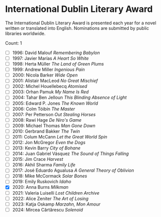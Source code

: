 # International Dublin Literary Award

The International Dublin Literary Award is presented each year for a novel
written or translated into English. Nominations are submitted by public
libraries worldwide.

Count: 1

- [ ] 1996: David Malouf _Remembering Babylon_
- [ ] 1997: Javier Marías _A Heart So White_
- [ ] 1998: Herta Müller _The Land of Green Plums_
- [ ] 1999: Andrew Miller _Ingenious Pain_
- [ ] 2000: Nicola Barker _Wide Open_
- [ ] 2001: Alistair MacLeod _No Great Mischief_
- [ ] 2002: Michel Houellebecq _Atomised_
- [ ] 2003: Orhan Pamuk _My Name Is Red_
- [ ] 2004: Tahar Ben Jelloun _This Blinding Absence of Light_
- [ ] 2005: Edward P. Jones _The Known World_
- [ ] 2006: Colm Tóibín _The Master_
- [ ] 2007: Per Petterson _Out Stealing Horses_
- [ ] 2008: Rawi Hage _De Niro's Game_
- [ ] 2009: Michael Thomas _Man Gone Down_
- [ ] 2010: Gerbrand Bakker _The Twin_
- [ ] 2011: Colum McCann _Let the Great World Spin_
- [ ] 2012: Jon McGregor _Even the Dogs_
- [ ] 2013: Kevin Barry _City of Bohane_
- [ ] 2014: Juan Gabriel Vásquez _The Sound of Things Falling_
- [ ] 2015: Jim Crace _Harvest_
- [ ] 2016: Akhil Sharma _Family Life_
- [ ] 2017: José Eduardo Agualusa _A General Theory of Oblivion_
- [ ] 2018: Mike McCormack _Solar Bones_
- [ ] 2019: Emily Ruskovich _Idaho_
- [x] 2020: Anna Burns _Milkman_
- [ ] 2021: Valeria Luiselli _Lost Children Archive_
- [ ] 2022: Alice Zeniter _The Art of Losing_
- [ ] 2023: Katja Oskamp _Marzahn, Mon Amour_
- [ ] 2024: Mircea Cărtărescu _Solenoid_

